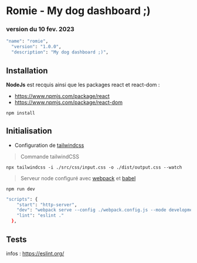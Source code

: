 
# Romie - My dog dashboard ;)
### version du 10 fev. 2023 
```sh
"name": "romie",
  "version": "1.0.0",
  "description": "My dog dashboard ;)",
  ```
## Installation

 **NodeJs** est recquis ainsi que les packages react et react-dom :
 - https://www.npmjs.com/package/react
 - https://www.npmjs.com/package/react-dom

`npm install`

## Initialisation 
- Configuration de [tailwindcss](https://tailwindcss.com/docs/content-configuration)

> Commande tailwindCSS

`npx tailwindcss -i ./src/css/input.css -o ./dist/output.css --watch`

> Serveur node configuré avec [webpack](https://www.gekkode.com/developpement/tutoriel-webpack-5-pour-les-debutants/) et [babel](https://www.gekkode.com/developpement/tutoriel-webpack-5-comment-configurer-babel/)

`npm run dev`
```sh
"scripts": {
    "start": "http-server",
    "dev": "webpack serve --config ./webpack.config.js --mode development",
    "lint": "eslint ."
  },
```
## Tests

infos : https://eslint.org/

